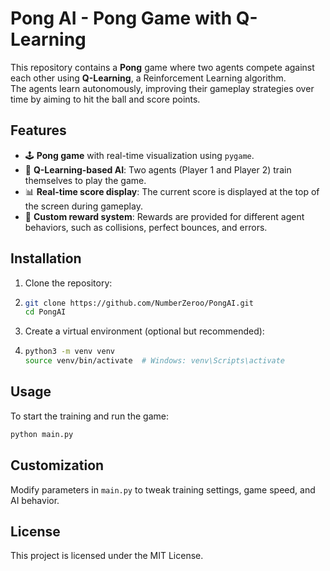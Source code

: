 # Pong AI - Pong Game with Q-Learning

This repository contains a **Pong** game where two agents compete against each other using **Q-Learning**, a Reinforcement Learning algorithm.  
The agents learn autonomously, improving their gameplay strategies over time by aiming to hit the ball and score points.

## Features
- 🕹️ **Pong game** with real-time visualization using `pygame`.
- 🤖 **Q-Learning-based AI**: Two agents (Player 1 and Player 2) train themselves to play the game.
- 📊 **Real-time score display**: The current score is displayed at the top of the screen during gameplay.
- 🎯 **Custom reward system**: Rewards are provided for different agent behaviors, such as collisions, perfect bounces, and errors.

## Installation

1. Clone the repository:
2. 
   ```bash
   git clone https://github.com/NumberZeroo/PongAI.git
   cd PongAI
   ```
3. Create a virtual environment (optional but recommended):
4. 
   ```bash
   python3 -m venv venv
   source venv/bin/activate  # Windows: venv\Scripts\activate
   ```

## Usage

To start the training and run the game:
```bash
python main.py
```

## Customization
Modify parameters in `main.py` to tweak training settings, game speed, and AI behavior.

## License
This project is licensed under the MIT License.

